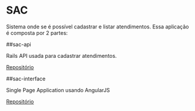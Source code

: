# SAC

  Sistema onde se é possível cadastrar e listar atendimentos.
  Essa aplicação é composta por 2 partes:

##sac-api

Rails API usada para cadastrar atendimentos.

<a href="https://github.com/rai200890/sac-api" target="_blank">Repositório</a>

##sac-interface

Single Page Application usando AngularJS

<a href="https://github.com/rai200890/sac-interface" target="_blank">Repositório</a>
